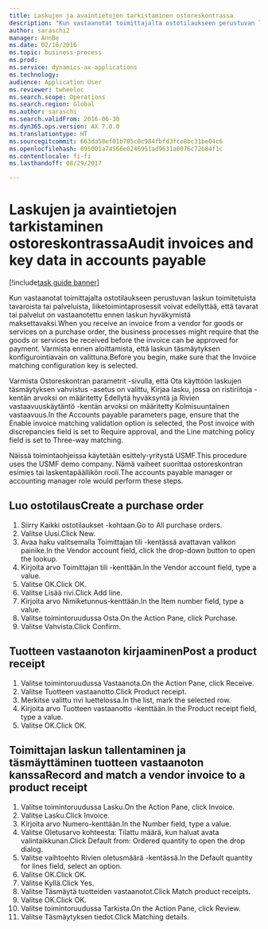 ```yaml
--- 
title: Laskujen ja avaintietojen tarkistaminen ostoreskontrassa
description: "Kun vastaanotat toimittajalta ostotilaukseen perustuvan laskun toimitetuista tavaroista tai palveluista, liiketoimintaprosessit voivat edellyttää, että tavarat tai palvelut on vastaanotettu ennen laskun hyväkymistä maksettavaksi."
author: saraschi2
manager: AnnBe
ms.date: 02/16/2016
ms.topic: business-process
ms.prod: 
ms.service: dynamics-ax-applications
ms.technology: 
audience: Application User
ms.reviewer: twheeloc
ms.search.scope: Operations
ms.search.region: Global
ms.author: saraschi
ms.search.validFrom: 2016-06-30
ms.dyn365.ops.version: AX 7.0.0
ms.translationtype: HT
ms.sourcegitcommit: 663da58ef01b705c0c984fbfd3fce8bc31be04c6
ms.openlocfilehash: 095001a74566e0246951ad9631a8076c72b84f1c
ms.contentlocale: fi-fi
ms.lasthandoff: 08/29/2017

---
```

# <a name="audit-invoices-and-key-data-in-accounts-payable"></a><span data-ttu-id="e58a4-103">Laskujen ja avaintietojen tarkistaminen ostoreskontrassa</span><span class="sxs-lookup"><span data-stu-id="e58a4-103">Audit invoices and key data in accounts payable</span></span>

[!include[task guide banner](../../includes/task-guide-banner.md)]

<span data-ttu-id="e58a4-104">Kun vastaanotat toimittajalta ostotilaukseen perustuvan laskun toimitetuista tavaroista tai palveluista, liiketoimintaprosessit voivat edellyttää, että tavarat tai palvelut on vastaanotettu ennen laskun hyväkymistä maksettavaksi.</span><span class="sxs-lookup"><span data-stu-id="e58a4-104">When you receive an invoice from a vendor for goods or services on a purchase order, the business processes might require that the goods or services be received before the invoice can be approved for payment.</span></span> <span data-ttu-id="e58a4-105">Varmista ennen aloittamista, että laskun täsmäytyksen konfigurointiavain on valittuna.</span><span class="sxs-lookup"><span data-stu-id="e58a4-105">Before you begin, make sure that the Invoice matching configuration key is selected.</span></span> 

<span data-ttu-id="e58a4-106">Varmista Ostoreskontran parametrit -sivulla, että Ota käyttöön laskujen täsmäytyksen vahvistus -asetus on valittu, Kirjaa lasku, jossa on ristiriitoja -kentän arvoksi on määritetty Edellytä hyväksyntä ja Rivien vastaavuuskäytäntö -kentän arvoksi on määritetty Kolmisuuntainen vastaavuus.</span><span class="sxs-lookup"><span data-stu-id="e58a4-106">In the Accounts payable parameters page, ensure that the Enable invoice matching validation option is selected, the Post invoice with discrepancies field is set to Require approval, and the Line matching policy field is set to Three-way matching.</span></span>

<span data-ttu-id="e58a4-107">Näissä toimintaohjeissa käytetään esittely-yritystä USMF.</span><span class="sxs-lookup"><span data-stu-id="e58a4-107">This procedure uses the USMF demo company.</span></span> <span data-ttu-id="e58a4-108">Nämä vaiheet suorittaa ostoreskontran esimies tai laskentapäällikön rooli.</span><span class="sxs-lookup"><span data-stu-id="e58a4-108">The accounts payable manager or accounting manager role would perform these steps.</span></span>


## <a name="create-a-purchase-order"></a><span data-ttu-id="e58a4-109">Luo ostotilaus</span><span class="sxs-lookup"><span data-stu-id="e58a4-109">Create a purchase order</span></span>
1. <span data-ttu-id="e58a4-110">Siirry Kaikki ostotilaukset -kohtaan.</span><span class="sxs-lookup"><span data-stu-id="e58a4-110">Go to All purchase orders.</span></span>
2. <span data-ttu-id="e58a4-111">Valitse Uusi.</span><span class="sxs-lookup"><span data-stu-id="e58a4-111">Click New.</span></span>
3. <span data-ttu-id="e58a4-112">Avaa haku valitsemalla Toimittajan tili -kentässä avattavan valikon painike.</span><span class="sxs-lookup"><span data-stu-id="e58a4-112">In the Vendor account field, click the drop-down button to open the lookup.</span></span>
4. <span data-ttu-id="e58a4-113">Kirjoita arvo Toimittajan tili -kenttään.</span><span class="sxs-lookup"><span data-stu-id="e58a4-113">In the Vendor account field, type a value.</span></span>
5. <span data-ttu-id="e58a4-114">Valitse OK.</span><span class="sxs-lookup"><span data-stu-id="e58a4-114">Click OK.</span></span>
6. <span data-ttu-id="e58a4-115">Valitse Lisää rivi.</span><span class="sxs-lookup"><span data-stu-id="e58a4-115">Click Add line.</span></span>
7. <span data-ttu-id="e58a4-116">Kirjoita arvo Nimiketunnus-kenttään.</span><span class="sxs-lookup"><span data-stu-id="e58a4-116">In the Item number field, type a value.</span></span>
8. <span data-ttu-id="e58a4-117">Valitse toimintoruudussa Osta.</span><span class="sxs-lookup"><span data-stu-id="e58a4-117">On the Action Pane, click Purchase.</span></span>
9. <span data-ttu-id="e58a4-118">Valitse Vahvista.</span><span class="sxs-lookup"><span data-stu-id="e58a4-118">Click Confirm.</span></span>

## <a name="post-a-product-receipt"></a><span data-ttu-id="e58a4-119">Tuotteen vastaanoton kirjaaminen</span><span class="sxs-lookup"><span data-stu-id="e58a4-119">Post a product receipt</span></span>
1. <span data-ttu-id="e58a4-120">Valitse toimintoruudussa Vastaanota.</span><span class="sxs-lookup"><span data-stu-id="e58a4-120">On the Action Pane, click Receive.</span></span>
2. <span data-ttu-id="e58a4-121">Valitse Tuotteen vastaanotto.</span><span class="sxs-lookup"><span data-stu-id="e58a4-121">Click Product receipt.</span></span>
3. <span data-ttu-id="e58a4-122">Merkitse valittu rivi luettelossa.</span><span class="sxs-lookup"><span data-stu-id="e58a4-122">In the list, mark the selected row.</span></span>
4. <span data-ttu-id="e58a4-123">Kirjoita arvo Tuotteen vastaanotto -kenttään.</span><span class="sxs-lookup"><span data-stu-id="e58a4-123">In the Product receipt field, type a value.</span></span>
5. <span data-ttu-id="e58a4-124">Valitse OK.</span><span class="sxs-lookup"><span data-stu-id="e58a4-124">Click OK.</span></span>

## <a name="record-and-match-a-vendor-invoice-to-a-product-receipt"></a><span data-ttu-id="e58a4-125">Toimittajan laskun tallentaminen ja täsmäyttäminen tuotteen vastaanoton kanssa</span><span class="sxs-lookup"><span data-stu-id="e58a4-125">Record and match a vendor invoice to a product receipt</span></span>
1. <span data-ttu-id="e58a4-126">Valitse toimintoruudussa Lasku.</span><span class="sxs-lookup"><span data-stu-id="e58a4-126">On the Action Pane, click Invoice.</span></span>
2. <span data-ttu-id="e58a4-127">Valitse Lasku.</span><span class="sxs-lookup"><span data-stu-id="e58a4-127">Click Invoice.</span></span>
3. <span data-ttu-id="e58a4-128">Kirjoita arvo Numero-kenttään.</span><span class="sxs-lookup"><span data-stu-id="e58a4-128">In the Number field, type a value.</span></span>
4. <span data-ttu-id="e58a4-129">Valitse Oletusarvo kohteesta: Tilattu määrä, kun haluat avata valintaikkunan.</span><span class="sxs-lookup"><span data-stu-id="e58a4-129">Click Default from: Ordered quantity to open the drop dialog.</span></span>
5. <span data-ttu-id="e58a4-130">Valitse vaihtoehto Rivien oletusmäärä -kentässä.</span><span class="sxs-lookup"><span data-stu-id="e58a4-130">In the Default quantity for lines field, select an option.</span></span>
6. <span data-ttu-id="e58a4-131">Valitse OK.</span><span class="sxs-lookup"><span data-stu-id="e58a4-131">Click OK.</span></span>
7. <span data-ttu-id="e58a4-132">Valitse Kyllä.</span><span class="sxs-lookup"><span data-stu-id="e58a4-132">Click Yes.</span></span>
8. <span data-ttu-id="e58a4-133">Valitse Täsmäytä tuotteiden vastaanotot.</span><span class="sxs-lookup"><span data-stu-id="e58a4-133">Click Match product receipts.</span></span>
9. <span data-ttu-id="e58a4-134">Valitse OK.</span><span class="sxs-lookup"><span data-stu-id="e58a4-134">Click OK.</span></span>
10. <span data-ttu-id="e58a4-135">Valitse toimintoruudussa Tarkista.</span><span class="sxs-lookup"><span data-stu-id="e58a4-135">On the Action Pane, click Review.</span></span>
11. <span data-ttu-id="e58a4-136">Valitse Täsmäytyksen tiedot.</span><span class="sxs-lookup"><span data-stu-id="e58a4-136">Click Matching details.</span></span>


